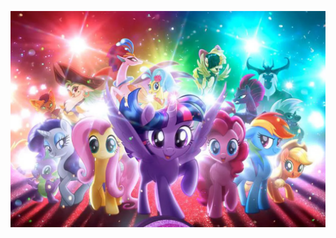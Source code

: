 ![ezgif-5-84e6d26c44](https://raw.githubusercontent.com/LittlePony-s-Team/.github/master/profile/pony.png)
